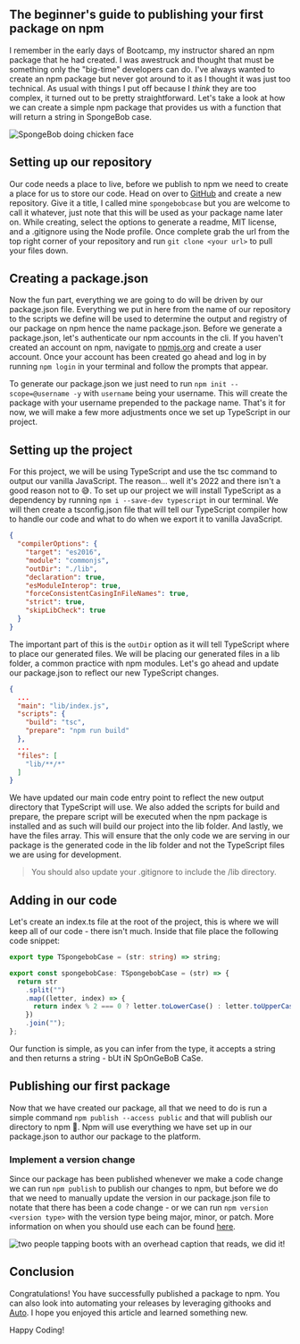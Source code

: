 ## The beginner's guide to publishing your first package on npm

I remember in the early days of Bootcamp, my instructor shared an npm package that he had created. I was awestruck and thought that must be something only the "big-time" developers can do. I've always wanted to create an npm package but never got around to it as I thought it was just too technical. As usual with things I put off because I _think_ they are too complex, it turned out to be pretty straightforward. Let's take a look at how we can create a simple npm package that provides us with a function that will return a string in SpongeBob case.

![SpongeBob doing chicken face](https://media4.giphy.com/media/SUnnfaSxhfLvf8H7XB/giphy.gif?cid=790b7611a3927063b405a87991db4c872547405d2130fff0&rid=giphy.gif&ct=g)

## Setting up our repository

Our code needs a place to live, before we publish to npm we need to create a place for us to store our code. Head on over to [GitHub](https://github.com) and create a new repository. Give it a title, I called mine `spongebobcase` but you are welcome to call it whatever, just note that this will be used as your package name later on. While creating, select the options to generate a readme, MIT license, and a .gitignore using the Node profile. Once complete grab the url from the top right corner of your repository and run `git clone <your url>` to pull your files down.

## Creating a package.json

Now the fun part, everything we are going to do will be driven by our package.json file. Everything we put in here from the name of our repository to the scripts we define will be used to determine the output and registry of our package on npm hence the name package.json. Before we generate a package.json, let's authenticate our npm accounts in the cli. If you haven't created an account on npm, navigate to [npmjs.org](https://www.npmjs.com/signup) and create a user account. Once your account has been created go ahead and log in by running `npm login` in your terminal and follow the prompts that appear.

To generate our package.json we just need to run `npm init --scope=@username -y` with `username` being your username. This will create the package with your username prepended to the package name. That's it for now, we will make a few more adjustments once we set up TypeScript in our project.

## Setting up the project

For this project, we will be using TypeScript and use the tsc command to output our vanilla JavaScript. The reason... well it's 2022 and there isn't a good reason not to 😅. To set up our project we will install TypeScript as a dependency by running `npm i --save-dev typescript` in our terminal. We will then create a tsconfig.json file that will tell our TypeScript compiler how to handle our code and what to do when we export it to vanilla JavaScript.

```json
{
  "compilerOptions": {
    "target": "es2016",
    "module": "commonjs",
    "outDir": "./lib",
    "declaration": true,
    "esModuleInterop": true,
    "forceConsistentCasingInFileNames": true,
    "strict": true,
    "skipLibCheck": true
  }
}
```

The important part of this is the `outDir` option as it will tell TypeScript where to place our generated files. We will be placing our generated files in a lib folder, a common practice with npm modules. Let's go ahead and update our package.json to reflect our new TypeScript changes.

```json
{
  ...
  "main": "lib/index.js",
  "scripts": {
    "build": "tsc",
    "prepare": "npm run build"
  },
  ...
  "files": [
    "lib/**/*"
  ]
}
```

We have updated our main code entry point to reflect the new output directory that TypeScript will use. We also added the scripts for build and prepare, the prepare script will be executed when the npm package is installed and as such will build our project into the lib folder. And lastly, we have the files array. This will ensure that the only code we are serving in our package is the generated code in the lib folder and not the TypeScript files we are using for development.

> You should also update your .gitignore to include the /lib directory.

## Adding in our code

Let's create an index.ts file at the root of the project, this is where we will keep all of our code - there isn't much. Inside that file place the following code snippet:

```ts
export type TSpongebobCase = (str: string) => string;

export const spongebobCase: TSpongebobCase = (str) => {
  return str
    .split("")
    .map((letter, index) => {
      return index % 2 === 0 ? letter.toLowerCase() : letter.toUpperCase();
    })
    .join("");
};
```

Our function is simple, as you can infer from the type, it accepts a string and then returns a string - bUt iN SpOnGeBoB CaSe.

## Publishing our first package

Now that we have created our package, all that we need to do is run a simple command `npm publish --access public` and that will publish our directory to npm 🙌. Npm will use everything we have set up in our package.json to author our package to the platform.

### Implement a version change

Since our package has been published whenever we make a code change we can run `npm publish` to publish our changes to npm, but before we do that we need to manually update the version in our package.json file to notate that there has been a code change - or we can run `npm version <version type>` with the version type being major, minor, or patch. More information on when you should use each can be found [here](https://docs.npmjs.com/about-semantic-versioning).

![two people tapping boots with an overhead caption that reads, we did it!](https://media4.giphy.com/media/W2DqPx5CHFPMU6SYc6/giphy.gif?cid=ecf05e47yz8w5fr58qglenwk5f0fzbv2qqaezllkck7bzzxo&rid=giphy.gif&ct=g)

## Conclusion

Congratulations! You have successfully published a package to npm. You can also look into automating your releases by leveraging githooks and [Auto](https://www.npmjs.com/package/auto). I hope you enjoyed this article and learned something new.

Happy Coding!